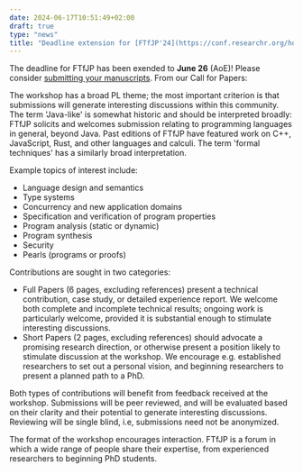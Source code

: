 ```yaml
---
date: 2024-06-17T10:51:49+02:00
draft: true
type: "news"
title: "Deadline extension for [FTfJP'24](https://conf.researchr.org/home/issta-ecoop-2024/FTfJP-2024)."
---
```


The deadline for FTfJP has been exended to **June 26** (AoE)!
Please consider [submitting your manuscripts](https://easychair.org/conferences/?conf=ftfjp2024).
From our Call for Papers:

The workshop has a broad PL theme; the most important criterion is that
submissions will generate interesting discussions within this community. The
term 'Java-like' is somewhat historic and should be interpreted broadly: FTfJP
solicits and welcomes submission relating to programming languages in general,
beyond Java. Past editions of FTfJP have featured work on C++, JavaScript, Rust,
and other languages and calculi. The term 'formal techniques' has a similarly
broad interpretation. 

Example topics of interest include:

- Language design and semantics
- Type systems
- Concurrency and new application domains
- Specification and verification of program properties
- Program analysis (static or dynamic) 
- Program synthesis
- Security
- Pearls (programs or proofs)

Contributions are sought in two categories:

- Full Papers (6 pages, excluding references) present a technical contribution, case study, or detailed experience report. We welcome both complete and incomplete technical results; ongoing work is particularly welcome, provided it is substantial enough to stimulate interesting discussions.
- Short Papers (2 pages, excluding references) should advocate a promising research direction, or otherwise present a position likely to stimulate discussion at the workshop. We encourage e.g. established researchers to set out a personal vision, and beginning researchers to present a planned path to a PhD.

Both types of contributions will benefit from feedback received at the workshop. Submissions will be peer reviewed, and will be evaluated based on their clarity and their potential to generate interesting discussions. Reviewing will be single blind, i.e, submissions need not be anonymized.

The format of the workshop encourages interaction. FTfJP is a forum in which a wide range of people share their expertise, from experienced researchers to beginning PhD students.

